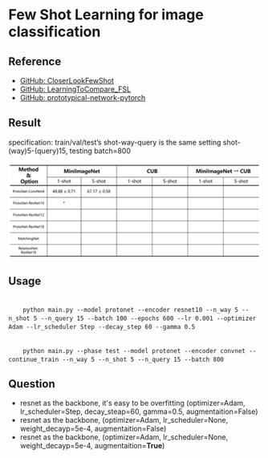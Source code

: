 # Few Shot Learning for image classification

## Reference 
+ [GitHub: CloserLookFewShot](https://github.com/wyharveychen/CloserLookFewShot)
+ [GitHub: LearningToCompare_FSL](https://github.com/floodsung/LearningToCompare_FSL)
+ [GitHub: prototypical-network-pytorch](https://github.com/cyvius96/prototypical-network-pytorch)

## Result 
specification: train/val/test’s shot-way-query is the same setting shot-(way)5-(query)15, testing batch=800

<img src="pics/acc.png" />

## Usage
<p> 
<code>
	python main.py --model protonet --encoder resnet10 --n_way 5 --n_shot 5 --n_query 15 --batch 100 --epochs 600 --lr 0.001 --optimizer Adam --lr_scheduler Step --decay_step 60 --gamma 0.5
</code> 
</p>
<p> 
<code>
    python main.py --phase test --model protonet --encoder convnet --continue_train --n_way 5 --n_shot 5 --n_query 15 --batch 800 
</code>
</p>

## Question

+ resnet as the backbone, it's easy to be overfitting (optimizer=Adam, lr_scheduler=Step, decay_steap=60, gamma=0.5, augmentaition=False)
+ resnet as the backbone,  (optimizer=Adam, lr_scheduler=None, weight_decayp=5e-4, augmentaition=False)
+ resnet as the backbone,  (optimizer=Adam, lr_scheduler=None, weight_decayp=5e-4, augmentaition=**True**)
